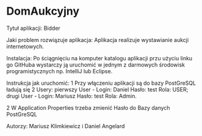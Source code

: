 # DomAukcyjny

Tytuł aplikacji: 
Bidder

Jaki problem rozwiązuje aplikacja: 
Aplikacja realizuje wystawianie aukcji internetowych. 

Instalacja:
Po ściągnięciu na komputer katalogu aplikacji przu użyciu linku go GitHuba
wystarczy ją uruchomić w jednym z darmowych środowisk programistycznych np. IntelliJ lub Eclipse.

Instrukcja jak uruchomić:
1 Przy włączeniu aplikacji są do bazy PostGreSQL ładują się 2 Usery: 
pierwszy User 	- Login: Daniel Hasło: test Rola: USER; 
drugi User 	- Login: Mariusz Hasło: test Rola: Admin. 

2 W Application Properties trzeba zmienić Hasło do Bazy danych PostGreSQL

Autorzy:
Mariusz Klimkiewicz i Daniel Angelard
